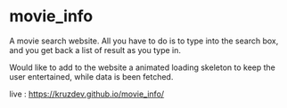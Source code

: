 # movie_info
A movie search website. All you have to do is to type into the search box, and you get back a list of result as you type in. 


Would like to add to the website a animated loading skeleton to keep the user entertained, while data is been fetched.


live : https://kruzdev.github.io/movie_info/